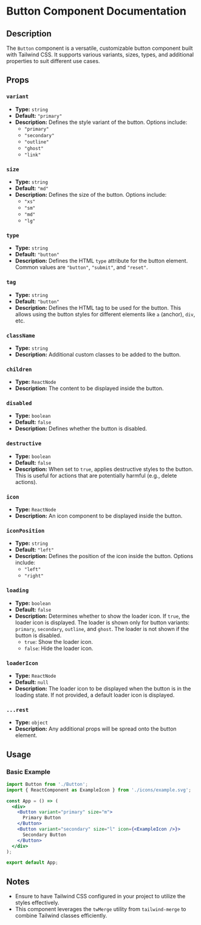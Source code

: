 # Button Component Documentation

## Description

The `Button` component is a versatile, customizable button component built with Tailwind CSS. It supports various variants, sizes, types, and additional properties to suit different use cases.

## Props

### `variant`
- **Type:** `string`
- **Default:** `"primary"`
- **Description:** Defines the style variant of the button. Options include:
  - `"primary"`
  - `"secondary"`
  - `"outline"`
  - `"ghost"`
  - `"link"`

### `size`
- **Type:** `string`
- **Default:** `"md"`
- **Description:** Defines the size of the button. Options include:
  - `"xs"`
  - `"sm"`
  - `"md"`
  - `"lg"`

### `type`
- **Type:** `string`
- **Default:** `"button"`
- **Description:** Defines the HTML `type` attribute for the button element. Common values are `"button"`, `"submit"`, and `"reset"`.

### `tag`
- **Type:** `string`
- **Default:** `"button"`
- **Description:** Defines the HTML tag to be used for the button. This allows using the button styles for different elements like `a` (anchor), `div`, etc.

### `className`
- **Type:** `string`
- **Description:** Additional custom classes to be added to the button.

### `children`
- **Type:** `ReactNode`
- **Description:** The content to be displayed inside the button.

### `disabled`
- **Type:** `boolean`
- **Default:** `false`
- **Description:** Defines whether the button is disabled.

### `destructive`
- **Type:** `boolean`
- **Default:** `false`
- **Description:** When set to `true`, applies destructive styles to the button. This is useful for actions that are potentially harmful (e.g., delete actions).

### `icon`
- **Type:** `ReactNode`
- **Description:** An icon component to be displayed inside the button.

### `iconPosition`
- **Type:** `string`
- **Default:** `"left"`
- **Description:** Defines the position of the icon inside the button. Options include:
  - `"left"`
  - `"right"`

### `loading`
- **Type:** `boolean`
- **Default:** `false`
- **Description:** Determines whether to show the loader icon. If `true`, the loader icon is displayed. The loader is shown only for button variants: `primary`, `secondary`, `outline`, and `ghost`. The loader is not shown if the button is disabled.
  - `true`: Show the loader icon.
  - `false`: Hide the loader icon.

### `loaderIcon`
- **Type:** `ReactNode`
- **Default:** `null`
- **Description:** The loader icon to be displayed when the button is in the loading state. If not provided, a default loader icon is displayed.

### `...rest`
- **Type:** `object`
- **Description:** Any additional props will be spread onto the button element.

## Usage

### Basic Example

```jsx
import Button from './Button';
import { ReactComponent as ExampleIcon } from './icons/example.svg';

const App = () => (
  <div>
    <Button variant="primary" size="m">
      Primary Button
    </Button>
    <Button variant="secondary" size="l" icon={<ExampleIcon />}>
      Secondary Button
    </Button>
  </div>
);

export default App;
```
## Notes

- Ensure to have Tailwind CSS configured in your project to utilize the styles effectively.
- This component leverages the `twMerge` utility from `tailwind-merge` to combine Tailwind classes efficiently.


